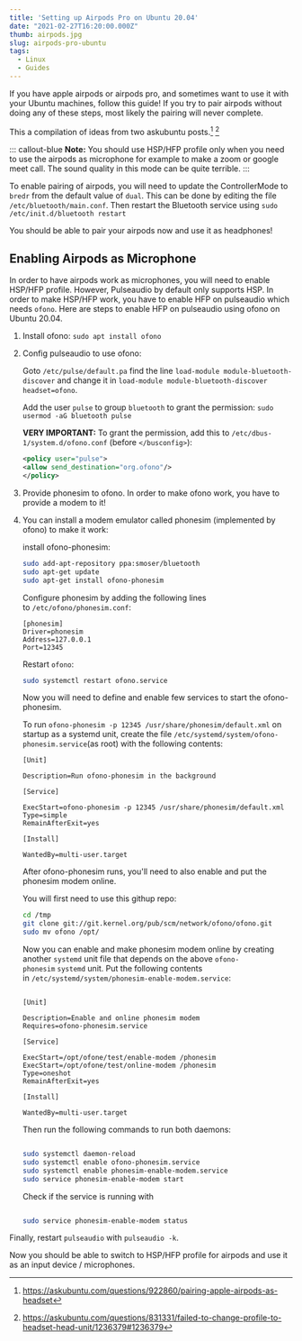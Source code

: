 ```yaml
---
title: 'Setting up Airpods Pro on Ubuntu 20.04'
date: "2021-02-27T16:20:00.000Z"
thumb: airpods.jpg
slug: airpods-pro-ubuntu
tags:
  - Linux
  - Guides
---
```


If you have apple airpods or airpods pro, and sometimes want to use it with your Ubuntu machines,
follow this guide! If you try to pair airpods without doing any of these steps, most likely the
pairing will never complete.

This a compilation of ideas from two askubuntu posts.[^1] [^2]

::: callout-blue
**Note:** You should use HSP/HFP profile only when you need to use the airpods as microphone for
example to make a zoom or google meet call. The sound quality in this mode can be quite terrible.
:::

To enable pairing of airpods, you will need to update the ControllerMode to `bredr` from the
default value of `dual`. This can be done by editing the file `/etc/bluetooth/main.conf`.
Then restart the Bluetooth service using `sudo /etc/init.d/bluetooth restart`

You should be able to pair your airpods now and use it as headphones!

## Enabling Airpods as Microphone

In order to have airpods work as microphones, you will need to enable HSP/HFP profile. However,
Pulseaudio by default only supports HSP. In order to make HSP/HFP work, you have to enable HFP on
pulseaudio which needs `ofono`. Here are steps to enable HFP on pulseaudio using ofono on
Ubuntu 20.04.

1. Install ofono: `sudo apt install ofono`

2. Config pulseaudio to use ofono:

    Goto `/etc/pulse/default.pa` find the line `load-module module-bluetooth-discover` and change
    it in `load-module module-bluetooth-discover headset=ofono`.

    Add the user `pulse` to group `bluetooth` to grant the permission:
    `sudo usermod -aG bluetooth pulse`

    **VERY IMPORTANT:** To grant the permission, add this to `/etc/dbus-1/system.d/ofono.conf`
    (before `</busconfig>`):

    ```xml
    <policy user="pulse">
    <allow send_destination="org.ofono"/>
    </policy>
    ```

3. Provide phonesim to ofono. In order to make ofono work, you have to provide a modem to it!
4. You can install a modem emulator called phonesim (implemented by ofono) to make it work:

    install ofono-phonesim:

    ```bash
    sudo add-apt-repository ppa:smoser/bluetooth
    sudo apt-get update
    sudo apt-get install ofono-phonesim
    ```

    Configure phonesim by adding the following lines to `/etc/ofono/phonesim.conf`:

    ```
    [phonesim]
    Driver=phonesim
    Address=127.0.0.1
    Port=12345
    ```

    Restart `ofono`:

    ```bash
    sudo systemctl restart ofono.service
    ```

    Now you will need to define and enable few services to start the ofono-phonesim.

    To run `ofono-phonesim -p 12345 /usr/share/phonesim/default.xml` on startup as a systemd unit,
    create the file `/etc/systemd/system/ofono-phonesim.service`(as root) with the following
    contents:

    ```
    [Unit]

    Description=Run ofono-phonesim in the background

    [Service]

    ExecStart=ofono-phonesim -p 12345 /usr/share/phonesim/default.xml
    Type=simple
    RemainAfterExit=yes

    [Install]

    WantedBy=multi-user.target
    ```

    After ofono-phonesim runs, you'll need to also enable and put the phonesim modem online.

    You will first need to use this githup repo:

    ```bash
    cd /tmp
    git clone git://git.kernel.org/pub/scm/network/ofono/ofono.git
    sudo mv ofono /opt/
    ```

    Now you can enable and make phonesim modem online by creating another `systemd` unit file that
    depends on the above `ofono-phonesim` `systemd` unit. Put the following contents
    in `/etc/systemd/system/phonesim-enable-modem.service`:

    ```

    [Unit]

    Description=Enable and online phonesim modem
    Requires=ofono-phonesim.service

    [Service]

    ExecStart=/opt/ofone/test/enable-modem /phonesim
    ExecStart=/opt/ofone/test/online-modem /phonesim
    Type=oneshot
    RemainAfterExit=yes

    [Install]

    WantedBy=multi-user.target
    ```

    Then run the following commands to run both daemons:

    ```bash

    sudo systemctl daemon-reload
    sudo systemctl enable ofono-phonesim.service
    sudo systemctl enable phonesim-enable-modem.service
    sudo service phonesim-enable-modem start
    ```

    Check if the service is running with

    ```bash

    sudo service phonesim-enable-modem status
    ```

Finally, restart `pulseaudio` with `pulseaudio -k`.

Now you should be able to switch to HSP/HFP profile for airpods and use it as an
input device / microphones.

[^1]: https://askubuntu.com/questions/922860/pairing-apple-airpods-as-headset
[^2]: https://askubuntu.com/questions/831331/failed-to-change-profile-to-headset-head-unit/1236379#1236379
